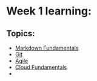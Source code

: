 
# Week 1 learning: 
 ## Topics:
* [Markdown Fundamentals](Notes/Markdown-fundamentals.md)
* [Git](Notes/Git.md)
* [Agile](Notes/Agile.md)
* [Cloud Fundamentals](<Notes/Cloud Fundamentals.md>)
* 